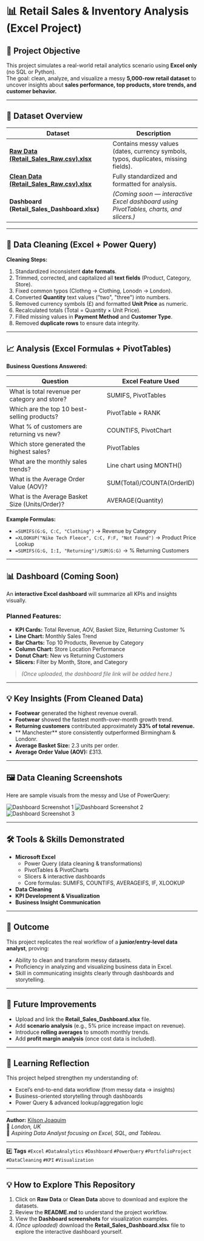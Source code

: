 # 📊 Retail Sales & Inventory Analysis (Excel Project)

## 🔎 Project Objective
This project simulates a real-world retail analytics scenario using **Excel only** (no SQL or Python).  
The goal: clean, analyze, and visualize a messy **5,000-row retail dataset** to uncover insights about **sales performance, top products, store trends, and customer behavior.**

---

## 📂 Dataset Overview

| Dataset | Description |
|----------|--------------|
| [**Raw Data (Retail_Sales_Raw.csv).xlsx**](https://github.com/KilsonJ/Retail_Sales_project/blob/main/Raw%20Data%20(Retail_Sales_Raw.csv).xlsx) | Contains messy values (dates, currency symbols, typos, duplicates, missing fields). |
| [**Clean Data (Retail_Sales_Raw.csv).xlsx**](https://github.com/KilsonJ/Retail_Sales_project/blob/main/Clean%20Data%20(Retail_Sales_Raw.csv).xlsx) | Fully standardized and formatted for analysis. |
| **Dashboard (Retail_Sales_Dashboard.xlsx)** | *(Coming soon — interactive Excel dashboard using PivotTables, charts, and slicers.)* |

---

## 🧹 Data Cleaning (Excel + Power Query)

**Cleaning Steps:**
1. Standardized inconsistent **date formats**.  
2. Trimmed, corrected, and capitalized all **text fields** (Product, Category, Store).  
3. Fixed common typos (Clothng → Clothing, Lonodn → London).  
4. Converted **Quantity** text values ("two", "three") into numbers.  
5. Removed currency symbols (£) and formatted **Unit Price** as numeric.  
6. Recalculated totals (Total = Quantity × Unit Price).  
7. Filled missing values in **Payment Method** and **Customer Type**.  
8. Removed **duplicate rows** to ensure data integrity.  

---

## 📈 Analysis (Excel Formulas + PivotTables)

**Business Questions Answered:**

| Question | Excel Feature Used |
|-----------|--------------------|
| What is total revenue per category and store? | SUMIFS, PivotTables |
| Which are the top 10 best-selling products? | PivotTable + RANK |
| What % of customers are returning vs new? | COUNTIFS, PivotChart |
| Which store generated the highest sales? | PivotTables |
| What are the monthly sales trends? | Line chart using MONTH() |
| What is the Average Order Value (AOV)? | SUM(Total)/COUNTA(OrderID) |
| What is the Average Basket Size (Units/Order)? | AVERAGE(Quantity) |

**Example Formulas:**
- `=SUMIFS(G:G, C:C, "Clothing")` → Revenue by Category  
- `=XLOOKUP("Nike Tech Fleece", C:C, F:F, "Not Found")` → Product Price Lookup  
- `=SUMIFS(G:G, I:I, "Returning")/SUM(G:G)` → % Returning Customers  

---

## 📊 Dashboard (Coming Soon)

An **interactive Excel dashboard** will summarize all KPIs and insights visually.

### Planned Features:
- **KPI Cards:** Total Revenue, AOV, Basket Size, Returning Customer %  
- **Line Chart:** Monthly Sales Trend  
- **Bar Charts:** Top 10 Products, Revenue by Category  
- **Column Chart:** Store Location Performance  
- **Donut Chart:** New vs Returning Customers  
- **Slicers:** Filter by Month, Store, and Category  

> *(Once uploaded, the dashboard file link will be added here.)*

---

## 💡 Key Insights (From Cleaned Data)
- **Footwear** generated the highest revenue overall.  
- **Footwear** showed the fastest month-over-month growth trend.  
- **Returning customers** contributed approximately **33% of total revenue.**  
- ** Manchester** store consistently outperformed Birmingham & Londonr.  
- **Average Basket Size:** 2.3 units per order.  
- **Average Order Value (AOV):** £313.  

---

## 🖼 Data Cleaning Screenshots

Here are sample visuals from the messy and Use of PowerQuery:

![Dashboard Screenshot 1](https://github.com/KilsonJ/Retail_Sales_project/blob/main/Screenshot%202025-09-30%20174741.png)
![Dashboard Screenshot 2](https://github.com/KilsonJ/Retail_Sales_project/blob/main/Screenshot%202025-09-30%20231348.png)
![Dashboard Screenshot 3](https://github.com/KilsonJ/Retail_Sales_project/blob/main/Screenshot%202025-10-06%20180955.png)

---

## 🛠 Tools & Skills Demonstrated
- **Microsoft Excel**
  - Power Query (data cleaning & transformations)
  - PivotTables & PivotCharts
  - Slicers & interactive dashboards
  - Core formulas: SUMIFS, COUNTIFS, AVERAGEIFS, IF, XLOOKUP
- **Data Cleaning**
- **KPI Development & Visualization**
- **Business Insight Communication**

---

## 🚀 Outcome
This project replicates the real workflow of a **junior/entry-level data analyst**, proving:
- Ability to clean and transform messy datasets.  
- Proficiency in analyzing and visualizing business data in Excel.  
- Skill in communicating insights clearly through dashboards and storytelling.  

---

## 🔗 Future Improvements
- Upload and link the **Retail_Sales_Dashboard.xlsx** file.  
- Add **scenario analysis** (e.g., 5% price increase impact on revenue).  
- Introduce **rolling averages** to smooth monthly trends.  
- Add **profit margin analysis** (once cost data is included).  

---

## 🧠 Learning Reflection
This project helped strengthen my understanding of:
- Excel’s end-to-end data workflow (from messy data → insights)  
- Business-oriented storytelling through dashboards  
- Power Query & advanced lookup/aggregation logic  

---

**Author:** [Kilson Joaquim](https://github.com/KilsonJ)  
📍 *London, UK*  
🎯 *Aspiring Data Analyst focusing on Excel, SQL, and Tableau.*

---

#️⃣ **Tags**
`#Excel` `#DataAnalytics` `#Dashboard` `#PowerQuery` `#PortfolioProject` `#DataCleaning` `#KPI` `#Visualization`

---

## 💡 How to Explore This Repository
1. Click on **Raw Data** or **Clean Data** above to download and explore the datasets.  
2. Review the **README.md** to understand the project workflow.  
3. View the **Dashboard screenshots** for visualization examples.  
4. *(Once uploaded)* download the **Retail_Sales_Dashboard.xlsx** file to explore the interactive dashboard yourself.
